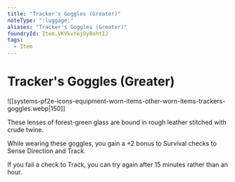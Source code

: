 ```yaml
---
title: "Tracker's Goggles (Greater)"
noteType: ":luggage:"
aliases: "Tracker's Goggles (Greater)"
foundryId: Item.VKVkvYejOy0ohtIJ
tags:
  - Item
---
```


# Tracker's Goggles (Greater)
![[systems-pf2e-icons-equipment-worn-items-other-worn-items-trackers-goggles.webp|150]]

These lenses of forest-green glass are bound in rough leather stitched with crude twine.

While wearing these goggles, you gain a +2 bonus to Survival checks to Sense Direction and Track.

If you fail a check to Track, you can try again after 15 minutes rather than an hour.
